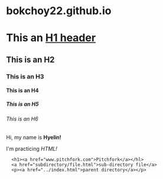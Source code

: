 # bokchoy22.github.io
<!DOCTYPE html>
<html>
  <head>
    <meta charset="utf-8">
    <title>Week 2 practice </title>
  </head>
  <body>
    <h1>This an <u> H1 header</u></h1>
    <h2>This is an H2</h2>
    <h3>This is an H3</h3>
    <h4>This is an H4</h4>
    <h5>This is an H5</h5>
    <h6>This is an H6</h6>
      <p>Hi, my name is <strong>Hyelin!</strong><p>
      <p>I'm practicing <em>HTML!</em></p>

      <h1><a href="www.pitchfork.com">Pitchfork</a></hl>
      <a href="subdirectory/file.html">sub-directory file</a>
      <p><a href="../index.html">parent directory</a></p>
  </body>
</html>
